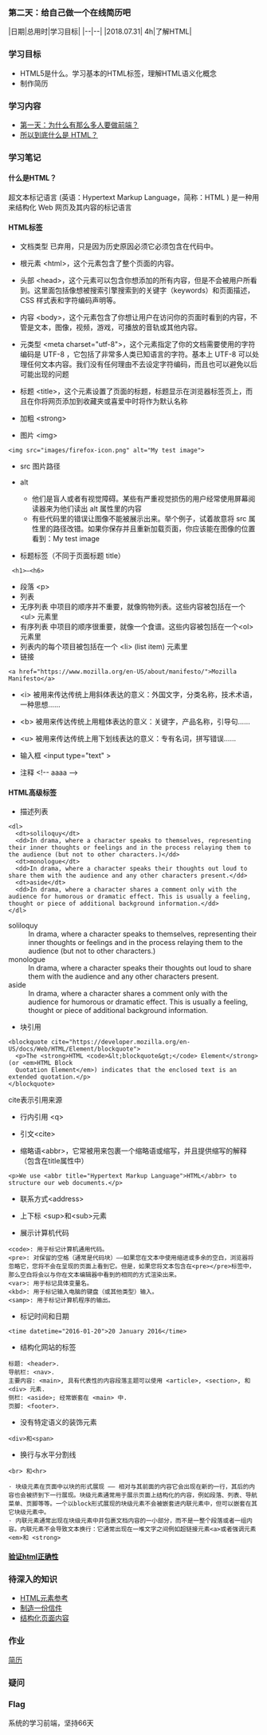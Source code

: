 ### 第二天：给自己做一个在线简历吧

|日期|总用时|学习目标|
|--|--|
|2018.07.31| 4h|了解HTML|

### 学习目标
- HTML5是什么。学习基本的HTML标签，理解HTML语义化概念
- 制作简历

### 学习内容
- [第一天：为什么有那么多人要做前端？](http://ife.baidu.com/course/detail/id/36)
- [所以到底什么是 HTML？](https://developer.mozilla.org/zh-CN/docs/Learn/HTML/Introduction_to_HTML)

### 学习笔记
#### 什么是HTML？

超文本标记语言  (英语：Hypertext Markup Language，简称：HTML )  是一种用来结构化 Web 网页及其内容的标记语言

#### HTML标签
- 文档类型 <!DOCTYPE html> 已弃用，只是因为历史原因必须它必须包含在代码中。
- 根元素 &#60;html&#62;，这个元素包含了整个页面的内容。
- 头部 &#60;head&#62;，这个元素可以包含你想添加的所有内容，但是不会被用户所看到。这里面包括像想被搜索引擎搜索到的关键字（keywords）和页面描述，CSS 样式表和字符编码声明等。
- 内容 &#60;body&#62;，这个元素包含了你想让用户在访问你的页面时看到的内容，不管是文本，图像，视频，游戏，可播放的音轨或其他内容。
- 元类型 &#60;meta charset="utf-8"&#62;，这个元素指定了你的文档需要使用的字符编码是 UTF-8 ，它包括了非常多人类已知语言的字符。基本上 UTF-8 可以处理任何文本内容。我们没有任何理由不去设定字符编码，而且也可以避免以后可能出现的问题
- 标题 &#60;title&#62;，这个元素设置了页面的标题，标题显示在浏览器标签页上，而且在你将网页添加到收藏夹或喜爱中时将作为默认名称


- 加粗 &#60;strong&#62;
- 图片 &#60;img&#62;
```
<img src="images/firefox-icon.png" alt="My test image">
```
 - src 图片路径
 - alt
   - 他们是盲人或者有视觉障碍。某些有严重视觉损伤的用户经常使用屏幕阅读器来为他们读出 alt 属性里的内容
   - 有些代码里的错误让图像不能被展示出来。举个例子，试着故意将 src 属性里的路径改错。如果你保存并且重新加载页面，你应该能在图像的位置看到：My test image

- 标题标签（不同于页面标题 title）
 ```
  <h1>–<h6>
 ```
- 段落 &#60;p&#62;
- 列表
 - 无序列表 中项目的顺序并不重要，就像购物列表。这些内容被包括在一个 &#60;ul&#62; 元素里
 - 有序列表 中项目的顺序很重要，就像一个食谱。这些内容被包括在一个&#60;ol&#62;元素里
 - 列表内的每个项目被包括在一个 &#60;li&#62; (list item) 元素里
- 链接
```
<a href="https://www.mozilla.org/en-US/about/manifesto/">Mozilla Manifesto</a>
```

- &#60;i&#62; 被用来传达传统上用斜体表达的意义：外国文字，分类名称，技术术语，一种思想……
- &#60;b&#62; 被用来传达传统上用粗体表达的意义：关键字，产品名称，引导句……
- &#60;u&#62; 被用来传达传统上用下划线表达的意义：专有名词，拼写错误……

- 输入框 &#60;input type="text" &#62;

- 注释 &#60;!-- aaaa --&#62;

#### HTML高级标签
- 描述列表
```
<dl>
  <dt>soliloquy</dt>
  <dd>In drama, where a character speaks to themselves, representing their inner thoughts or feelings and in the process relaying them to the audience (but not to other characters.)</dd>
  <dt>monologue</dt>
  <dd>In drama, where a character speaks their thoughts out loud to share them with the audience and any other characters present.</dd>
  <dt>aside</dt>
  <dd>In drama, where a character shares a comment only with the audience for humorous or dramatic effect. This is usually a feeling, thought or piece of additional background information.</dd>
</dl>
```
<dl>
  <dt>soliloquy</dt>
  <dd>In drama, where a character speaks to themselves, representing their inner thoughts or feelings and in the process relaying them to the audience (but not to other characters.)</dd>
  <dt>monologue</dt>
  <dd>In drama, where a character speaks their thoughts out loud to share them with the audience and any other characters present.</dd>
  <dt>aside</dt>
  <dd>In drama, where a character shares a comment only with the audience for humorous or dramatic effect. This is usually a feeling, thought or piece of additional background information.</dd>
</dl>

- 块引用
```
<blockquote cite="https://developer.mozilla.org/en-US/docs/Web/HTML/Element/blockquote">
  <p>The <strong>HTML <code>&lt;blockquote&gt;</code> Element</strong> (or <em>HTML Block
  Quotation Element</em>) indicates that the enclosed text is an extended quotation.</p>
</blockquote>
```
cite表示引用来源
- 行内引用 &#60;q&#62;

- 引文&#60;cite&#62;

- 缩略语&#60;abbr&#62;，它常被用来包裹一个缩略语或缩写，并且提供缩写的解释（包含在title属性中）
```
<p>We use <abbr title="Hypertext Markup Language">HTML</abbr> to structure our web documents.</p>
```

- 联系方式&#60;address&#62;

- 上下标 &#60;sup&#62;和&#60;sub&#62;元素
- 展示计算机代码
```
<code>: 用于标记计算机通用代码。
<pre>: 对保留的空格（通常是代码块）——如果您在文本中使用缩进或多余的空白，浏览器将忽略它，您将不会在呈现的页面上看到它。但是，如果您将文本包含在<pre></pre>标签中，那么空白将会以与你在文本编辑器中看到的相同的方式渲染出来。
<var>: 用于标记具体变量名。
<kbd>: 用于标记输入电脑的键盘（或其他类型）输入。
<samp>: 用于标记计算机程序的输出。
```

- 标记时间和日期
```
<time datetime="2016-01-20">20 January 2016</time>
```

- 结构化网站的标签
```
标题: <header>.
导航栏: <nav>.
主要内容: <main>, 具有代表性的内容段落主题可以使用 <article>, <section>, 和 <div> 元素.
侧栏: <aside>; 经常嵌套在 <main> 中.
页脚: <footer>.
```

- 没有特定语义的装饰元素
```
<div>和<span>
```

- 换行与水平分割线
```
<br> 和<hr>
```

```
· 块级元素在页面中以块的形式展现 —— 相对与其前面的内容它会出现在新的一行，其后的内容也会被挤到下一行展现。块级元素通常用于展示页面上结构化的内容，例如段落、列表、导航菜单、页脚等等。一个以block形式展现的块级元素不会被嵌套进内联元素中，但可以嵌套在其它块级元素中。
· 内联元素通常出现在块级元素中并包裹文档内容的一小部分，而不是一整个段落或者一组内容。内联元素不会导致文本换行：它通常出现在一堆文字之间例如超链接元素<a>或者强调元素<em>和 <strong>
```

#### [验证html正确性](https://validator.w3.org/#validate_by_upload)

### 待深入的知识
- [HTML元素参考](https://developer.mozilla.org/zh-CN/docs/Web/HTML/Element)
- [制造一份信件](https://developer.mozilla.org/zh-CN/docs/Learn/HTML/Introduction_to_HTML/Marking_up_a_letter)
- [结构化页面内容](https://developer.mozilla.org/zh-CN/docs/Learn/HTML/Introduction_to_HTML/Structuring_a_page_of_content)

### 作业
[简历](https://codepen.io/mumubin/pen/WKMpwK)

### 疑问

### Flag
系统的学习前端，坚持66天
